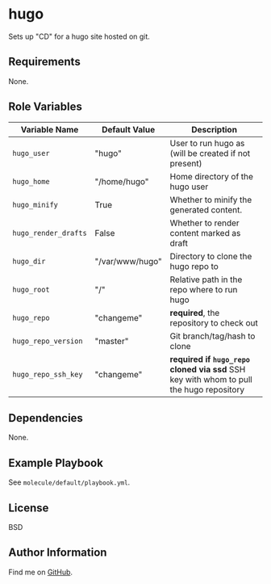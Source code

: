 hugo
=========

Sets up "CD" for a hugo site hosted on git.

Requirements
------------

None.

Role Variables
--------------


| Variable Name | Default Value | Description |
--------------- |---------------|--------------
`hugo_user` | "hugo" | User to run hugo as (will be created if not present)
`hugo_home` | "/home/hugo" | Home directory of the hugo user
`hugo_minify` | True | Whether to minify the generated content.
`hugo_render_drafts` | False | Whether to render content marked as draft
`hugo_dir` | "/var/www/hugo" | Directory to clone the hugo repo to
`hugo_root` | "/" | Relative path in the repo where to run hugo
`hugo_repo` | "changeme" | **required**, the repository to check out
`hugo_repo_version` | "master" | Git branch/tag/hash to clone
`hugo_repo_ssh_key` | "changeme" | **required if `hugo_repo` cloned via ssd** SSH key with whom to pull the hugo repository

Dependencies
------------

None.

Example Playbook
----------------

See `molecule/default/playbook.yml`.

License
-------

BSD

Author Information
------------------

Find me on [GitHub](https://github.com/ThreeFx).
